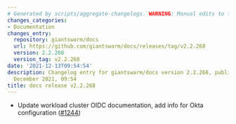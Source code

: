 ```yaml
---
# Generated by scripts/aggregate-changelogs. WARNING: Manual edits to this files will be overwritten.
changes_categories:
- Documentation
changes_entry:
  repository: giantswarm/docs
  url: https://github.com/giantswarm/docs/releases/tag/v2.2.268
  version: 2.2.268
  version_tag: v2.2.268
date: '2021-12-13T09:54:54'
description: Changelog entry for giantswarm/docs version 2.2.268, published on 13
  December 2021, 09:54
title: docs release v2.2.268
---
```


- Update workload cluster OIDC documentation, add info for Okta configuration ([#1244](https://github.com/giantswarm/docs/pull/1244))
